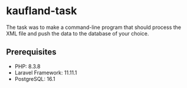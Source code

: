 # kaufland-task
The task was to make a command-line program that should process the XML file and push the data to the database of your choice.


## Prerequisites
- PHP: 8.3.8
- Laravel Framework: 11.11.1
- PostgreSQL: 16.1

